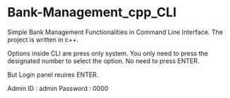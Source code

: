 # Bank-Management_cpp_CLI

Simple Bank Management Functionalities in Command Line Interface.
The project is written in c++.

Options inside CLI are press only system. You only need to press the designated number to select the option. No need to press ENTER.

But Login panel reuires ENTER.

Admin ID : admin
Password : 0000
